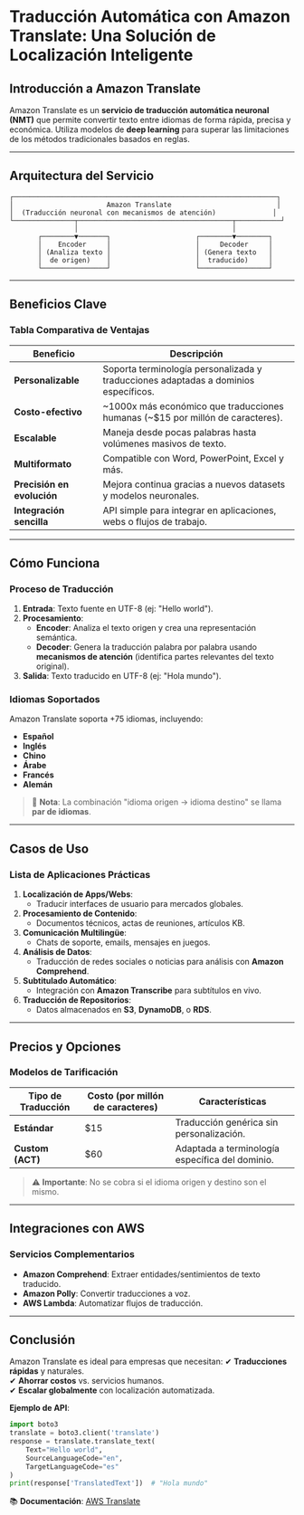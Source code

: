 # **Traducción Automática con Amazon Translate: Una Solución de Localización Inteligente**

## **Introducción a Amazon Translate**
Amazon Translate es un **servicio de traducción automática neuronal (NMT)** que permite convertir texto entre idiomas de forma rápida, precisa y económica. Utiliza modelos de **deep learning** para superar las limitaciones de los métodos tradicionales basados en reglas.

---

## **Arquitectura del Servicio**
```
┌─────────────────────────────────────────────────────────────────┐
│                       Amazon Translate                          │
│  (Traducción neuronal con mecanismos de atención)              │
└───────────────┬──────────────────────────────────────┬───────────┘
                │                                      │
       ┌────────▼───────┐                     ┌────────▼────────┐
       │    Encoder     │                     │     Decoder     │
       │ (Analiza texto │                     │ (Genera texto   │
       │  de origen)    │                     │  traducido)     │
       └────────────────┘                     └─────────────────┘
```

---

## **Beneficios Clave**
### **Tabla Comparativa de Ventajas**
| **Beneficio**               | **Descripción**                                                                 |
|-----------------------------|-------------------------------------------------------------------------------|
| **Personalizable**          | Soporta terminología personalizada y traducciones adaptadas a dominios específicos. |
| **Costo-efectivo**          | ~1000x más económico que traducciones humanas (~$15 por millón de caracteres). |
| **Escalable**               | Maneja desde pocas palabras hasta volúmenes masivos de texto.                 |
| **Multiformato**            | Compatible con Word, PowerPoint, Excel y más.                                 |
| **Precisión en evolución**  | Mejora continua gracias a nuevos datasets y modelos neuronales.               |
| **Integración sencilla**    | API simple para integrar en aplicaciones, webs o flujos de trabajo.           |

---

## **Cómo Funciona**
### **Proceso de Traducción**
1. **Entrada**: Texto fuente en UTF-8 (ej: "Hello world").
2. **Procesamiento**:
   - **Encoder**: Analiza el texto origen y crea una representación semántica.
   - **Decoder**: Genera la traducción palabra por palabra usando **mecanismos de atención** (identifica partes relevantes del texto original).
3. **Salida**: Texto traducido en UTF-8 (ej: "Hola mundo").

### **Idiomas Soportados**
Amazon Translate soporta +75 idiomas, incluyendo:
- **Español**
- **Inglés**
- **Chino**
- **Árabe**
- **Francés**
- **Alemán**

> 📌 **Nota**: La combinación "idioma origen → idioma destino" se llama **par de idiomas**.

---

## **Casos de Uso**
### **Lista de Aplicaciones Prácticas**
1. **Localización de Apps/Webs**:
   - Traducir interfaces de usuario para mercados globales.
2. **Procesamiento de Contenido**:
   - Documentos técnicos, actas de reuniones, artículos KB.
3. **Comunicación Multilingüe**:
   - Chats de soporte, emails, mensajes en juegos.
4. **Análisis de Datos**:
   - Traducción de redes sociales o noticias para análisis con **Amazon Comprehend**.
5. **Subtitulado Automático**:
   - Integración con **Amazon Transcribe** para subtítulos en vivo.
6. **Traducción de Repositorios**:
   - Datos almacenados en **S3**, **DynamoDB**, o **RDS**.

---

## **Precios y Opciones**
### **Modelos de Tarificación**
| **Tipo de Traducción**       | **Costo (por millón de caracteres)** | **Características**                          |
|------------------------------|--------------------------------------|---------------------------------------------|
| **Estándar**                 | $15                                  | Traducción genérica sin personalización.    |
| **Custom (ACT)**             | $60                                  | Adaptada a terminología específica del dominio. |

> ⚠️ **Importante**: No se cobra si el idioma origen y destino son el mismo.

---

## **Integraciones con AWS**
### **Servicios Complementarios**
- **Amazon Comprehend**: Extraer entidades/sentimientos de texto traducido.
- **Amazon Polly**: Convertir traducciones a voz.
- **AWS Lambda**: Automatizar flujos de traducción.

---

## **Conclusión**
Amazon Translate es ideal para empresas que necesitan:
✔ **Traducciones rápidas** y naturales.  
✔ **Ahorrar costos** vs. servicios humanos.  
✔ **Escalar globalmente** con localización automatizada.  

**Ejemplo de API**:
```python
import boto3
translate = boto3.client('translate')
response = translate.translate_text(
    Text="Hello world",
    SourceLanguageCode="en",
    TargetLanguageCode="es"
)
print(response['TranslatedText'])  # "Hola mundo"
```

📚 **Documentación**: [AWS Translate](https://docs.aws.amazon.com/translate/latest/dg/what-is.html)  

